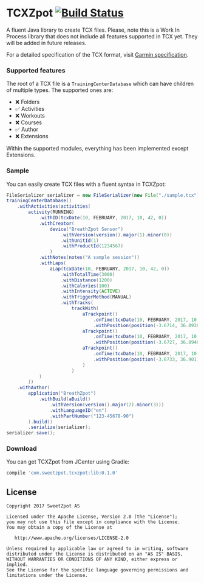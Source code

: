 # TCXZpot [![Build Status](https://travis-ci.org/SweetzpotAS/TCXZpot-Java.svg?branch=master)](https://travis-ci.org/SweetzpotAS/TCXZpot-Java)

A fluent Java library to create TCX files. Please, note this is a Work In Process library that does not include all features supported in TCX yet. They will be added in future releases.

For a detailed specification of the TCX format, visit [Garmin specification](http://www8.garmin.com/xmlschemas/TrainingCenterDatabasev2.xsd).

### Supported features

The root of a TCX file is a `TrainingCenterDatabase` which can have children of multiple types. The supported ones are:

- ❌ Folders
- ✅ Activities
- ❌ Workouts
- ❌ Courses
- ✅ Author
- ❌ Extensions

Within the supported modules, everything has been implemented except Extensions.

### Sample

You can easily create TCX files with a fluent syntax in TCXZpot:

``` java
FileSerializer serializer = new FileSerializer(new File("./sample.tcx"));
trainingCenterDatabase()
    .withActivities(activities(
        activity(RUNNING)
            .withID(tcxDate(10, FEBRUARY, 2017, 10, 42, 0))
            .withCreator(
                device("BreathZpot Sensor")
                    .withVersion(version().major(1).minor(0))
                    .withUnitId(1)
                    .withProductId(1234567)
                )
            .withNotes(notes("A sample session"))
            .withLaps(
                aLap(tcxDate(10, FEBRUARY, 2017, 10, 42, 0))
                    .withTotalTime(3000)
                    .withDistance(1200)
                    .withCalories(100)
                    .withIntensity(ACTIVE)
                    .withTriggerMethod(MANUAL)
                    .withTracks(
                        trackWith(
                            aTrackpoint()
                                .onTime(tcxDate(10, FEBRUARY, 2017, 10, 42, 15))
                                .withPosition(position(-3.6714, 36.8936)),
                            aTrackpoint()
                                .onTime(tcxDate(10, FEBRUARY, 2017, 10, 42, 43))
                                .withPosition(position(-3.6727, 36.8946)),
                            aTrackpoint()
                                .onTime(tcxDate(10, FEBRUARY, 2017, 10, 43, 20))
                                .withPosition(position(-3.6733, 36.901))
                            )
                        )
            )
        ))
    .withAuthor(
        application("BreathZpot")
            .withBuild(aBuild()
                .withVersion(version().major(2).minor(3)))
                .withLanguageID("en")
                .withPartNumber("123-45678-90")
        ).build()
        .serialize(serializer);
serializer.save();
```

### Download

You can get TCXZpot from JCenter using Gradle:

``` groovy
compile 'com.sweetzpot.tcxzpot:lib:0.1.0'
```


## License

    Copyright 2017 SweetZpot AS

    Licensed under the Apache License, Version 2.0 (the "License");
    you may not use this file except in compliance with the License.
    You may obtain a copy of the License at

       http://www.apache.org/licenses/LICENSE-2.0

    Unless required by applicable law or agreed to in writing, software
    distributed under the License is distributed on an "AS IS" BASIS,
    WITHOUT WARRANTIES OR CONDITIONS OF ANY KIND, either express or implied.
    See the License for the specific language governing permissions and
    limitations under the License.
